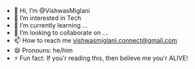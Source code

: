 - 👋 Hi, I’m @VishwasMiglani
- 👀 I’m interested in Tech
- 🌱 I’m currently learning ...
- 💞️ I’m looking to collaborate on ...
- 📫 How to reach me vishwasmiglani.connect@gmail.com
- 😄 Pronouns: he/him
- ⚡ Fun fact: If you'r reading this, then believe me you'r ALIVE!

<!---
VishwasMiglani/VishwasMiglani is a ✨ special ✨ repository because its `README.md` (this file) appears on your GitHub profile.
You can click the Preview link to take a look at your changes.
--->
